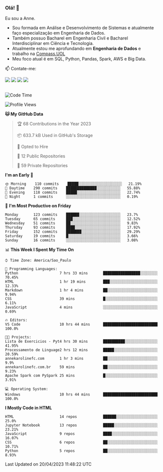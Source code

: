 ### Olá! 👋
Eu sou a Anne. 
- Sou formada em Análise e Desenvolvimento de Sistemas e atualmente faço especialização em Engenharia de Dados.
- Também possuo Bacharel em Engenharia Civil e Bacharel Interdisciplinar em Ciência e Tecnologia.
- Atualmente estou me aprofundando em **Engenharia de Dados** e trabalho na [Compass.UOL](https://compass.uol/pt/home/) 
- Meu foco atual é em SQL, Python, Pandas, Spark, AWS e Big Data.

📫 Contate-me: 

<div>
<a href="https://www.instagram.com/annekarolinefc/" target="_blank"><img src="https://img.shields.io/badge/-Instagram-%23E4405F?style=for-the-badge&logo=instagram&logoColor=white" target="_blank"></a> 
<a href = "mailto:annekarolinefc@gmail.com"><img src="https://img.shields.io/badge/-Gmail-%23333?style=for-the-badge&logo=gmail&logoColor=white" target="_blank"></a>
<a href="https://www.linkedin.com/in/devannekarolinefc/" target="_blank"><img src="https://img.shields.io/badge/-LinkedIn-%230077B5?style=for-the-badge&logo=linkedin&logoColor=white" target="_blank"></a> 
<a href="https://api.whatsapp.com/send?phone=5533991375118&text=Ol%C3%A1%20Anne!%20" target="_blank"><img src="https://img.shields.io/badge/WhatsApp-25D366?style=for-the-badge&logo=whatsapp&logoColor=white" target="_blank"></a>
</div>

  
<!--
  <img align="center" alt="Anne-An" height="30" width="40" src="https://github.com/devicons/devicon/blob/master/icons/angularjs/angularjs-original.svg">
-->

</br>

<!--START_SECTION:waka-->
![Code Time](http://img.shields.io/badge/Code%20Time-159%20hrs%2050%20mins-blue)

![Profile Views](http://img.shields.io/badge/Profile%20Views-2-blue)

**🐱 My GitHub Data** 

> 🏆 68 Contributions in the Year 2023
 > 
> 📦 633.7 kB Used in GitHub's Storage 
 > 
> 💼 Opted to Hire
 > 
> 📜 12 Public Repositories 
 > 
> 🔑 59 Private Repositories  
 > 
**I'm an Early 🐤** 

```text
🌞 Morning    110 commits    █████░░░░░░░░░░░░░░░░░░░░   21.19% 
🌇 Daytime    290 commits    ██████████████░░░░░░░░░░░   55.88% 
🌃 Evening    118 commits    █████░░░░░░░░░░░░░░░░░░░░   22.74% 
🌙 Night      1 commits      ░░░░░░░░░░░░░░░░░░░░░░░░░   0.19%

```
📅 **I'm Most Productive on Friday** 

```text
Monday       123 commits    ██████░░░░░░░░░░░░░░░░░░░   23.7% 
Tuesday      65 commits     ███░░░░░░░░░░░░░░░░░░░░░░   12.52% 
Wednesday    51 commits     ██░░░░░░░░░░░░░░░░░░░░░░░   9.83% 
Thursday     93 commits     ████░░░░░░░░░░░░░░░░░░░░░   17.92% 
Friday       152 commits    ███████░░░░░░░░░░░░░░░░░░   29.29% 
Saturday     19 commits     █░░░░░░░░░░░░░░░░░░░░░░░░   3.66% 
Sunday       16 commits     ░░░░░░░░░░░░░░░░░░░░░░░░░   3.08%

```


📊 **This Week I Spent My Time On** 

```text
⌚︎ Time Zone: America/Sao_Paulo

💬 Programming Languages: 
Python                   7 hrs 33 mins       █████████████████░░░░░░░░   70.45% 
HTML                     1 hr 19 mins        ███░░░░░░░░░░░░░░░░░░░░░░   12.33% 
Markdown                 1 hr 4 mins         ██░░░░░░░░░░░░░░░░░░░░░░░   9.94% 
CSS                      39 mins             █░░░░░░░░░░░░░░░░░░░░░░░░   6.11% 
JavaScript               4 mins              ░░░░░░░░░░░░░░░░░░░░░░░░░   0.69%

🔥 Editors: 
VS Code                  10 hrs 44 mins      █████████████████████████   100.0%

🐱‍💻 Projects: 
Lista de Exercicios - Pyt4 hrs 30 mins       ██████████░░░░░░░░░░░░░░░   41.95% 
Processamento de Linguage2 hrs 12 mins       █████░░░░░░░░░░░░░░░░░░░░   20.59% 
annekarolinefc.com       1 hr 3 mins         ██░░░░░░░░░░░░░░░░░░░░░░░   9.9% 
annekarolinefc.com.br    59 mins             ██░░░░░░░░░░░░░░░░░░░░░░░   9.23% 
Apache Spark com PySpark 25 mins             █░░░░░░░░░░░░░░░░░░░░░░░░   3.91%

💻 Operating System: 
Windows                  10 hrs 44 mins      █████████████████████████   100.0%

```

**I Mostly Code in HTML** 

```text
HTML                     14 repos            ██████░░░░░░░░░░░░░░░░░░░   25.0% 
Jupyter Notebook         13 repos            █████░░░░░░░░░░░░░░░░░░░░   23.21% 
JavaScript               9 repos             ████░░░░░░░░░░░░░░░░░░░░░   16.07% 
CSS                      6 repos             ██░░░░░░░░░░░░░░░░░░░░░░░   10.71% 
Python                   5 repos             ██░░░░░░░░░░░░░░░░░░░░░░░   8.93%

```



 Last Updated on 20/04/2023 11:48:22 UTC
<!--END_SECTION:waka-->
  
